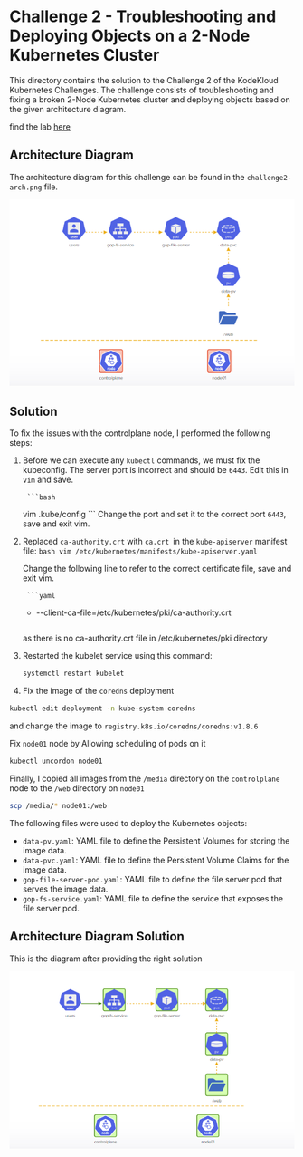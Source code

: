 # Challenge 2 - Troubleshooting and Deploying Objects on a 2-Node Kubernetes Cluster

This directory contains the solution to the Challenge 2 of the KodeKloud Kubernetes Challenges. The challenge consists of troubleshooting and fixing a broken 2-Node Kubernetes cluster and deploying objects based on the given architecture diagram.

find the lab [here](https://kodekloud.com/topic/lab-kubernetes-challenge-2/)

## Architecture Diagram

The architecture diagram for this challenge can be found in the `challenge2-arch.png` file.

![Challenge 2 Architecture Diagram](./Challenge-2-arch.png)

## Solution

To fix the issues with the controlplane node, I performed the following steps:

1. Before we can execute any `kubectl` commands, we must fix the kubeconfig. The server port is incorrect and should be `6443`. Edit this in `vim` and save.

        ```bash
      vim .kube/config
        ```
 Change the port and set it to the correct port `6443`, save and exit vim.
 
2. Replaced `ca-authority.crt` with `ca.crt `in the `kube-apiserver` manifest file:
        ```bash
             vim /etc/kubernetes/manifests/kube-apiserver.yaml
        ```

   Change the following line to refer to the correct certificate file, save and exit vim.

        ```yaml
   - --client-ca-file=/etc/kubernetes/pki/ca-authority.crt
        ```
    as there is no ca-authority.crt file in /etc/kubernetes/pki directory

3. Restarted the kubelet service using this command:
    ```bash
    systemctl restart kubelet
    ```

4. Fix the image of the `coredns` deployment

```bash
kubectl edit deployment -n kube-system coredns
```
and change the image to ``registry.k8s.io/coredns/coredns:v1.8.6``

Fix `node01` node by Allowing scheduling of pods on it

```bash
kubectl uncordon node01
```

Finally, I copied all images from the `/media` directory on the `controlplane` node to the `/web` directory on `node01` 

```bash
scp /media/* node01:/web
```

The following files were used to deploy the Kubernetes objects:

- `data-pv.yaml`: YAML file to define the Persistent Volumes for storing the image data.
- `data-pvc.yaml`: YAML file to define the Persistent Volume Claims for the image data.
- `gop-file-server-pod.yaml`: YAML file to define the file server pod that serves the image data.
- `gop-fs-service.yaml`: YAML file to define the service that exposes the file server pod.
## Architecture Diagram Solution

This is the diagram after providing the right solution

![Challenge 2 Architecture Diagram Solution](./K8S-challenge2-solution.png)

